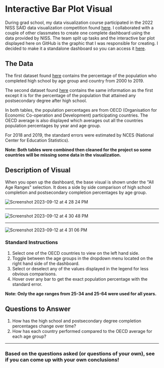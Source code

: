 # Interactive Bar Plot Visual

During grad school, my data visualization course participated in the 2022 NISS SAID data visualization competition found [here](https://www.niss.org/events/niss-statistically-accurate-interactive-displays-graphics-0). I collaborated with a couple of other classmates to create one complete dashboard using the data provided by NISS. The team split up tasks and the interactive bar plot displayed here on GitHub is the graphic that I was responsible for creating. I decided to make it a standalone dashboard so you can access it [here](https://alizay1.shinyapps.io/interactive-bar-plot-of-education-data/).




## The Data

The first dataset found [here](https://nces.ed.gov/programs/digest/d20/tables/dt20_603.10.asp) contains the percentage of the population who completed high school by age group and country from 2000 to 2019. 

The second dataset found [here](https://nces.ed.gov/programs/digest/d20/tables/dt20_603.20.asp) contains the same information as the first except it is for the percentage of the population that attained any postsecondary degree after high school.

In both tables, the population percentages are from OECD (Organisation for Economic Co-operation and Development) participating countries. The OECD average is also displayed which averages out all the countries population percentages by year and age group.

For 2018 and 2019, the standard errors were  estimated by NCES (National Center for Education Statistics).


**Note: Both tables were combined then cleaned for the project so some countries will be missing some data in the visualization.**


## Description of Visual


When you open up the dashboard, the base visual is shown under the "All Age Ranges" selection. It does a side by side comparison of high school completion and postsecondary completion percentages by age group.

![Screenshot 2023-09-12 at 4 28 24 PM](https://github.com/alizay1/interactive-bar-plot-visual/assets/101383537/dd2d390d-fd3d-4785-97cf-5067007c09af)

***




![Screenshot 2023-09-12 at 4 30 48 PM](https://github.com/alizay1/interactive-bar-plot-visual/assets/101383537/b0edf4f1-c441-41b3-aa39-d412c2d52691)



***

![Screenshot 2023-09-12 at 4 31 06 PM](https://github.com/alizay1/interactive-bar-plot-visual/assets/101383537/3505fbe1-2566-4762-827e-812bf26b41c4)



### Standard Instructions
1. Select one of the OECD countries to view on the left hand side.
2. Toggle between the age groups in the dropdown menu located on the right hand side of the dashboard.
3. Select or deselect any of the values displayed in the legend for less obvious comparisons.
4. Hover over any bar to get the exact population percentage with the standard error.

**Note: Only the age ranges from 25-34 and 25-64 were used for all years.**

## Questions to Answer

1. How has the high school and postsecondary degree completion percentages change over time?
2. How has each country performed compared to the OECD average for each age group?

***


### Based on the questions asked (or questions of your own), see if you can come up with your own conclusions!







